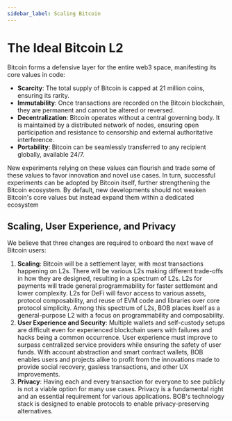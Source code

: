 ```yaml
---
sidebar_label: Scaling Bitcoin
---
```


# The Ideal Bitcoin L2

Bitcoin forms a defensive layer for the entire web3 space, manifesting its core values in code:

- **Scarcity**: The total supply of Bitcoin is capped at 21 million coins, ensuring its rarity.
- **Immutability**: Once transactions are recorded on the Bitcoin blockchain, they are permanent and cannot be altered or reversed.
- **Decentralization**: Bitcoin operates without a central governing body. It is maintained by a distributed network of nodes, ensuring open participation and resistance to censorship and external authoritative interference.
- **Portability**: Bitcoin can be seamlessly transferred to any recipient globally, available 24/7.

New experiments relying on these values can flourish and trade some of these values to favor innovation and novel use cases. In turn, successful experiments can be adopted by Bitcoin itself, further strengthening the Bitcoin ecosystem. By default, new developments should not weaken Bitcoin's core values but instead expand them within a dedicated ecosystem

## Scaling, User Experience, and Privacy

We believe that three changes are required to onboard the next wave of Bitcoin users:

1. **Scaling**: Bitcoin will be a settlement layer, with most transactions happening on L2s. There will be various L2s making different trade-offs in how they are designed, resulting in a spectrum of L2s. L2s for payments will trade general programmability for faster settlement and lower complexity. L2s for DeFi will favor access to various assets, protocol composability, and reuse of EVM code and libraries over core protocol simplicity. Among this spectrum of L2s, BOB places itself as a general-purpose L2 with a focus on programmability and composability.
2. **User Experience and Security**: Multiple wallets and self-custody setups are difficult even for experienced blockchain users with failures and hacks being a common occurrence. User experience must improve to surpass centralized service providers while ensuring the safety of user funds. With account abstraction and smart contract wallets, BOB enables users and projects alike to profit from the innovations made to provide social recovery, gasless transactions, and other UX improvements.
3. **Privacy**: Having each and every transaction for everyone to see publicly is not a viable option for many use cases. Privacy is a fundamental right and an essential requirement for various applications. BOB's technology stack is designed to enable protocols to enable privacy-preserving alternatives.
